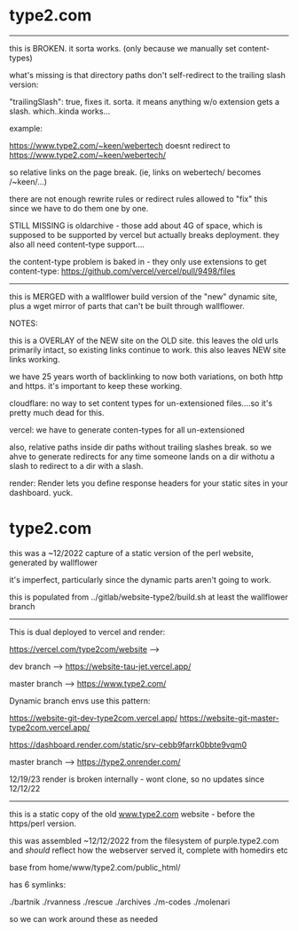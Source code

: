# type2.com


---

this is BROKEN.  it sorta works. (only because we manually set content-types)

what's missing is that directory paths don't self-redirect to the trailing slash version:

  "trailingSlash": true,
fixes it.  sorta.   it means anything w/o extension gets a slash.  which..kinda works...


example:

https://www.type2.com/~keen/webertech
doesnt redirect to https://www.type2.com/~keen/webertech/

so relative links on the page break.  (ie, links on webertech/ becomes /~keen/...)

there are not enough rewrite rules or redirect rules allowed to "fix" this since we have to do them one by one.




STILL MISSING is oldarchive - those add about 4G of space, which is supposed to be supported by vercel but actually breaks deployment.   they also all need content-type support....


the content-type problem is baked in - they only use extensions to get content-type:
https://github.com/vercel/vercel/pull/9498/files




---

this is MERGED with a wallflower build version of the "new" dynamic site, plus a wget mirror of parts that can't be built through wallflower.




NOTES:

this is a OVERLAY of the NEW site on the OLD site.   this leaves the old urls primarily intact, so existing links continue to work.   this also leaves NEW site links working.

we have 25 years worth of backlinking to now both variations, on both http and https.    it's important to keep these working.



cloudflare:  no way to set content types for un-extensioned files....so it's pretty much dead for this.

vercel:  we have to generate conten-types for all un-extensioned

also, relative paths inside dir paths without trailing slashes break.  so we ahve to generate redirects for any time someone lands on a dir withotu a slash to redirect to a dir with a slash.


render:
Render lets you define response headers for your static sites in your dashboard.
yuck.





# type2.com

this was a ~12/2022 capture of a static version of the perl website, generated by wallflower

it's imperfect, particularly since the dynamic parts aren't going to work.


this is populated from ../gitlab/website-type2/build.sh
at least the wallflower branch


----




This is dual deployed to vercel and render:

https://vercel.com/type2com/website  -->

dev branch --> https://website-tau-jet.vercel.app/

master branch --> https://www.type2.com/

Dynamic branch envs use this pattern:

https://website-git-dev-type2com.vercel.app/
https://website-git-master-type2com.vercel.app/



https://dashboard.render.com/static/srv-cebb9farrk0bbte9vqm0

master branch --> https://type2.onrender.com/

12/19/23 render is broken internally - wont clone, so no updates since 12/12/22

----




this is a static copy of the old www.type2.com website - before the https/perl version.

this was assembled ~12/12/2022 from the filesystem of purple.type2.com and _should_ reflect how the webserver served it, complete with homedirs etc

base from home/www/type2.com/public_html/

has 6 symlinks:

./bartnik
./rvanness
./rescue
./archives
./m-codes
./molenari

so we can work around these as needed


